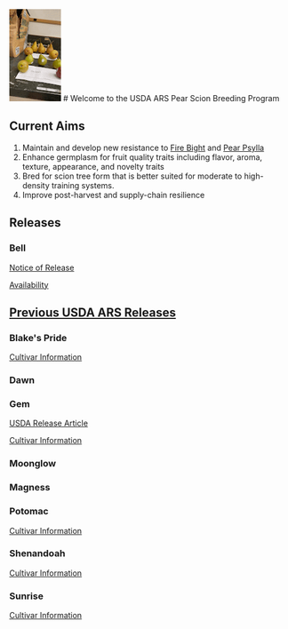 <img src="https://github.com/gottsc33/gottsc33.github.io/blob/master/photos/pears.gif"> 
# Welcome to the USDA ARS Pear Scion Breeding Program

## Current Aims
  1. Maintain and develop new resistance to [Fire Bight](https://en.wikipedia.org/wiki/Fire_blight) and [Pear Psylla](https://en.wikipedia.org/wiki/Psylla_pyri)
  2. Enhance germplasm for fruit quality traits including flavor, aroma, texture, appearance, and novelty traits
  3. Bred for scion tree form that is better suited for moderate to high-density training systems.
  4. Improve post-harvest and supply-chain resilience

## Releases
### Bell
[Notice of Release](https://github.com/gottsc33/gottsc33.github.io/blob/master/pear_breeding/Releases/Bell/Notice%20of%20Release%20of%20Pear%20Tree%20'Bell'.pdf)

[Availability](https://www.acnursery.com/fruit-trees/pear-trees/456/bell)

## [Previous USDA ARS Releases](https://www.ars.usda.gov/ARSUserFiles/382/USDA%20Pear%20Cultivars%20-%20BARC%20and%20AFRS.pdf)
### Blake's Pride
[Cultivar Information](https://journals.ashs.org/downloadpdf/journals/hortsci/37/4/article-p711.pdf)
### Dawn
### Gem
[USDA Release Article](https://www.ars.usda.gov/news-events/news/research-news/2015/a-new-gem-of-a-pear-released-by-ars-cooperators/)

[Cultivar Information](https://journals.ashs.org/hortsci/view/journals/hortsci/49/3/article-p361.xml)
### Moonglow
### Magness
### Potomac
[Cultivar Information](https://journals.ashs.org/downloadpdf/journals/hortsci/31/5/article-p884.pdf)
### Shenandoah
[Cultivar Information](https://journals.ashs.org/hortsci/view/journals/hortsci/43/7/article-p2219.xml)
### Sunrise
[Cultivar Information](https://journals.ashs.org/hortsci/view/journals/hortsci/46/1/article-p118.xml)
